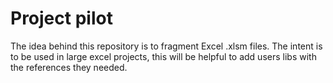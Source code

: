 # Project pilot
The idea behind this repository is to fragment Excel .xlsm files. The intent is to be used in large excel projects, this will be helpful to add users libs with the references they needed.